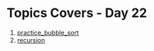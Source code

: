 # Topics Covers - Day 22

1. [practice_bubble_sort](../Day_22/DSA/practice.java)
1. [recursion](../Day_22/DSA/recursion.java)